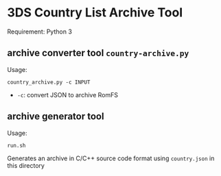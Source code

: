 # 3DS Country List Archive Tool

Requirement: Python 3

## archive converter tool `country-archive.py`
Usage:
```
country_archive.py -c INPUT
```

 - `-c`: convert JSON to archive RomFS

## archive generator tool
Usage:
```
run.sh
```
Generates an archive in C/C++ source code format using `country.json` in this directory

